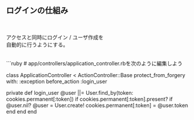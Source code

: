 ##  ログインの仕組み

<br />

アクセスと同時にログイン / ユーザ作成を<br />
自動的に行うようにする。

<br />
```ruby
# app/controllers/application_controller.rbを次のように編集しよう

class ApplicationController < ActionController::Base
  protect_from_forgery with: :exception
  before_action :login_user

  private
  def login_user
    @user ||= User.find_by(token: cookies.permanent[:token]) if cookies.permanent[:token].present?
    if @user.nil?
      @user = User.create!
      cookies.permanent[:token] = @user.token
    end
  end
end

```
